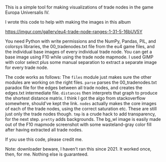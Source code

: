 This is a simple tool for making visualizations of trade nodes in the game Europa Universalis IV.

I wrote this code to help with making the images in this album

https://imgur.com/gallery/eu4-trade-node-ranges-1-31-5-16bUV5Y

You need Python with write permissions and the NumPy, Pandas, PIL, and colorsys libraries, the 00_tradenodes.txt file from the eu4 game files, and the individual base images of every individual trade node.
You can get a base image using F10 while using the trade node mapmode. I used GIMP with color select plus some manual separation to extract a separate image for every trade node.

The code works as follows:
The `files` module just makes sure the other modules are working on the right files.
`parse` parses the 00_tradenodes.txt paradox file for the edges between all trade nodes, and creates the edges.txt intermediate file.
`distances` then interprets that graph to produce the shortest distance matrix. I think I got the algo from stackoverflow somewhere, should've kept the link.
`nodes` actually makes the core images of each of the trade nodes, using the correct saturation etc. These are still just only the trade nodes though.
`tmp` is a crude hack to add transparency, for the next step.
`pretty` adds backgrounds. The bg_wl image is easily made out of the F10 mapmode screenshot with some wasteland-gray color fill after having extracted all trade nodes.

If you use this code, please credit me.

Note: downloader beware, I haven't ran this since 2021. It worked once, then, for me. Nothing else is guaranteed.
